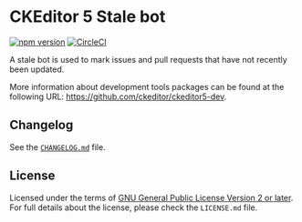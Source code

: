 CKEditor 5 Stale bot
====================

[![npm version](https://badge.fury.io/js/%40ckeditor%2Fckeditor5-dev-stale-bot.svg)](https://www.npmjs.com/package/@ckeditor/ckeditor5-dev-stale-bot)
[![CircleCI](https://circleci.com/gh/ckeditor/ckeditor5-dev.svg?style=shield)](https://app.circleci.com/pipelines/github/ckeditor/ckeditor5-dev?branch=master)

A stale bot is used to mark issues and pull requests that have not recently been updated.

More information about development tools packages can be found at the following URL: <https://github.com/ckeditor/ckeditor5-dev>.

## Changelog

See the [`CHANGELOG.md`](https://github.com/ckeditor/ckeditor5-dev/blob/master/packages/ckeditor5-dev-stale-bot/CHANGELOG.md) file.

## License

Licensed under the terms of [GNU General Public License Version 2 or later](http://www.gnu.org/licenses/gpl.html). For full details about the license, please check the `LICENSE.md` file.
